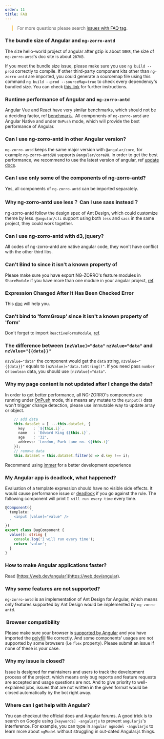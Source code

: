 ```yaml
---
order: 11
title: FAQ
---
```


<blockquote style="border-color: #faad14;"><p>For more questions please search <a href="https://github.com/NG-ZORRO/ng-zorro-antd/issues?q=is%3Aopen+is%3Aissue+label%3A%22%3Aquestion%3A+FAQ%22" target="_blank" rel="noopener">issues with FAQ tag</a>.</p></blockquote>

### The bundle size of Angular and `ng-zorro-antd`

The size hello-world project of angular after gzip is about `30KB`, the size of `ng-zorro-antd`'s doc site is about `287KB`.

If you meet the bundle size issue, please make sure you use `ng build --prod` correctly to compile. If other third-party component kits other than `ng-zorro-antd` are imported, you could generate a sourcemap file using this command `ng build --prod --sourceMap=true` to check every dependency's bundled size. You can check [this link](https://angular.io/guide/deployment#inspect-the-bundles) for further instructions.

### Runtime performance of Angular and `ng-zorro-antd`

Angular Vue and React have very similar benchmarks, which should not be a deciding factor, ref [benchmark](https://github.com/krausest/js-framework-benchmark)。All components of `ng-zorro-antd` are Angular Native and under `OnPush` mode, which will provide the best performance of Angular.

### Can I use ng-zorro-antd in other Angular version?

`ng-zorro-antd` keeps the same major version with `@angular/core`, for example `ng-zorro-antd@8` supports `@angular/core@8`. In order to get the best performance, we recommend to use the latest version of angular, ref [update docs]( https://update.angular.io).

### Can I use only some of the components of ng-zorro-antd?

Yes, all components of `ng-zorro-antd` can be imported separately.


### Why ng-zorro-antd use less？ Can I use sass instead？

ng-zorro-antd follow the design spec of Ant Design, which could customize theme by less. `@angular/cli` support using both `less` and `sass` in the same project, they could work together.

### Can I use ng-zorro-antd with d3, jquery?

All codes of ng-zorro-antd are native angular code, they won't have conflict with the other third libs.

### Can't Bind to since it isn't a known property of

Please make sure you have export NG-ZORRO's feature modules in `ShareModule` if you have more than one module in your angular project, [ref](https://angular.io/guide/sharing-ngmodules).

### Expression Changed After It Has Been Checked Error

This [doc](https://blog.angularindepth.com/everything-you-need-to-know-about-the-expressionchangedafterithasbeencheckederror-error-e3fd9ce7dbb4) will help you.

### Can't bind to 'formGroup' since it isn't a known property of 'form'

Don't forget to import `ReactiveFormsModule`, [ref](https://angular.io/guide/reactive-forms).

### The difference between `[nzValue]="data"` `nzValue="data"` and `nzValue="{{data}}"`

`nzValue="data"` the component would get the `data` string, `nzValue="{{data}}"` equals to `[nzValue]="data.toString()"`. If you need pass `number` or `boolean` data, you should use `[nzValue]="data"`.

### Why my page content is not updated after I change the data?

In order to get better performance, all NG-ZORRO's components are running under [OnPush](https://angular.io/api/core/ChangeDetectionStrategy) mode, this means any mutate to the `@Input()` data won't trigger change detection, please use immutable way to update array or object.

```typescript
    // add data
    this.dataSet = [ ...this.dataSet, {
      key    : `${this.i}`,
      name   : `Edward King ${this.i}`,
      age    : '32',
      address: `London, Park Lane no. ${this.i}`
    }];
    // remove data
    this.dataSet = this.dataSet.filter(d => d.key !== i);
```

Recommend using [immer](https://immerjs.github.io/immer/docs/introduction) for a better development experience


### My Angular app is deadlock, what happened?

Evaluation of a template expression should have no visible side effects. It would cause performance issue or [deadlock](https://angular.io/guide/template-syntax#avoid-side-effects) if you go against the rule. The following component will print `I will run every time` every time.

```typescript
@Component({
  template: `
    <input [value]="value" />
  `
})
export class BugComponent {
  value(): string {
    console.log('I will run every time');
    return 'value';
  }
}
```

### How to make Angular applications faster?

Read [https://web.dev/angular](https://web.dev/angular).

### Why some features are not supported?

`ng-zorro-antd` is an implementation of Ant Design for Angular, which means only features supported by Ant Design would be implemented by `ng-zorro-antd`.

###  Browser compatibility

Please make sure your browser is [supported by Angular](https://github.com/angular/angular) and you have imported the [polyfill](https://angular.io/guide/browser-support) file correctly. And some components' usages are not supported by some browsers (i.e `flex` property). Please submit an issue if none of these is your case.

### Why my issue is closed?

Issue is designed for maintainers and users to track the development process of the project, which means only bug reports and feature requests are accepted and usage questions are not. And to give priority to well-explained jobs, issues that are not written in the given format would be closed automatically by the bot right away.

### Where can I get help with Angular?

You can checkout the official docs and Angular forums. A good trick is to search on Google using `[keywords] -angularjs` to prevent `angularjs`'s interference. For example, you can type in `angular ngmodel -angularjs` to learn more about `ngModel` without struggling in out-dated Angular.js things.